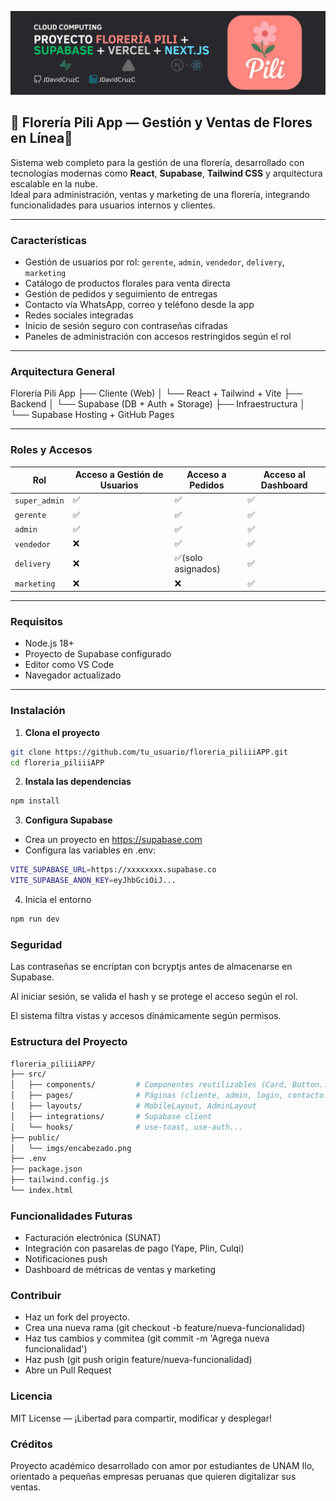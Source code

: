 ![Encabezado Florería Pili](/public/encabezado.png)

🌸 **Florería Pili App — Gestión y Ventas de Flores en Línea**🌸
-----------------------------------------------------------------

Sistema web completo para la gestión de una florería, desarrollado con tecnologías modernas como **React**, **Supabase**, **Tailwind CSS** y arquitectura escalable en la nube.  
Ideal para administración, ventas y marketing de una florería, integrando funcionalidades para usuarios internos y clientes.

---

###  Características

* Gestión de usuarios por rol: `gerente`, `admin`, `vendedor`, `delivery`, `marketing`
* Catálogo de productos florales para venta directa
* Gestión de pedidos y seguimiento de entregas
* Contacto vía WhatsApp, correo y teléfono desde la app
* Redes sociales integradas
* Inicio de sesión seguro con contraseñas cifradas
* Paneles de administración con accesos restringidos según el rol

---

### Arquitectura General
Florería Pili App
├── Cliente (Web)
│ └── React + Tailwind + Vite
├── Backend
│ └── Supabase (DB + Auth + Storage)
├── Infraestructura
│ └── Supabase Hosting + GitHub Pages 

---

### Roles y Accesos

| Rol          | Acceso a Gestión de Usuarios | Acceso a Pedidos | Acceso al Dashboard |
|--------------|------------------------------|------------------|----------------------|
| `super_admin`| ✅                            | ✅                | ✅                    |
| `gerente`    | ✅                            | ✅                | ✅                    |
| `admin`      | ✅                            | ✅                | ✅                    |
| `vendedor`   | ❌                            | ✅                | ✅                    |
| `delivery`   | ❌                            | ✅(solo asignados)| ✅                    |
| `marketing`  | ❌                            | ❌                | ✅                    |

---

### Requisitos

* Node.js 18+
* Proyecto de Supabase configurado
* Editor como VS Code
* Navegador actualizado

---

### Instalación

1. **Clona el proyecto**
```bash
git clone https://github.com/tu_usuario/floreria_piliiiAPP.git
cd floreria_piliiiAPP
```

2. **Instala las dependencias**
```bash
npm install
```

3. **Configura Supabase**
- Crea un proyecto en https://supabase.com
- Configura las variables en .env:
```bash
VITE_SUPABASE_URL=https://xxxxxxxx.supabase.co
VITE_SUPABASE_ANON_KEY=eyJhbGciOiJ...
```
4. Inicia el entorno
```bash
npm run dev
```
### Seguridad
Las contraseñas se encriptan con bcryptjs antes de almacenarse en Supabase.

Al iniciar sesión, se valida el hash y se protege el acceso según el rol.

El sistema filtra vistas y accesos dinámicamente según permisos.

### Estructura del Proyecto
```bash
floreria_piliiiAPP/
├── src/
│   ├── components/         # Componentes reutilizables (Card, Button...)
│   ├── pages/              # Páginas (cliente, admin, login, contacto...)
│   ├── layouts/            # MobileLayout, AdminLayout
│   ├── integrations/       # Supabase client
│   └── hooks/              # use-toast, use-auth...
├── public/
│   └── imgs/encabezado.png
├── .env
├── package.json
├── tailwind.config.js
└── index.html

```
### Funcionalidades Futuras
- Facturación electrónica (SUNAT)
- Integración con pasarelas de pago (Yape, Plin, Culqi)
- Notificaciones push
- Dashboard de métricas de ventas y marketing

### Contribuir
- Haz un fork del proyecto.
- Crea una nueva rama (git checkout -b feature/nueva-funcionalidad)
- Haz tus cambios y commitea (git commit -m 'Agrega nueva funcionalidad')
- Haz push (git push origin feature/nueva-funcionalidad)
- Abre un Pull Request

### Licencia
MIT License — ¡Libertad para compartir, modificar y desplegar!

### Créditos
Proyecto académico desarrollado con amor por estudiantes de UNAM Ilo, orientado a pequeñas empresas peruanas que quieren digitalizar sus ventas.
